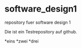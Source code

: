 # software_design1
repository fuer software design 1

Die ist ein Testrepository auf github.

*eins
*zwei
*drei

